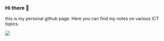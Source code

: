 ### Hi there 👋

this is my personal github page. Here you can find my notes on various ICT topics.

<a href=https://www.linkedin.com/in/maartenmertens/>
  <img src=https://img.shields.io/badge/LinkedIn-0077B5?style=for-the-badge&logo=linkedin&logoColor=white/>
</a>
<!--
**maarten-mertens/maarten-mertens** is a ✨ _special_ ✨ repository because its `README.md` (this file) appears on your GitHub profile.

Here are some ideas to get you started:

- 🔭 I’m currently working on ...
- 🌱 I’m currently learning ...
- 👯 I’m looking to collaborate on ...
- 🤔 I’m looking for help with ...
- 💬 Ask me about ...
- 📫 How to reach me: 
- 😄 Pronouns: ...
- ⚡ Fun fact: ...
-->
